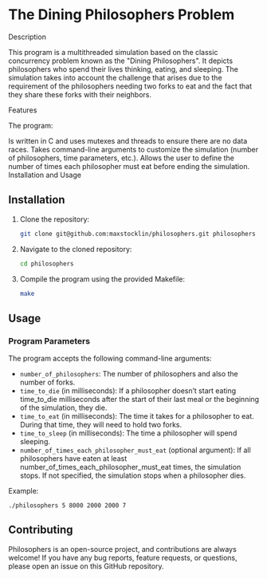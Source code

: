 # The Dining Philosophers Problem


Description

This program is a multithreaded simulation based on the classic concurrency problem known as the "Dining Philosophers". It depicts philosophers who spend their lives thinking, eating, and sleeping. The simulation takes into account the challenge that arises due to the requirement of the philosophers needing two forks to eat and the fact that they share these forks with their neighbors.

Features

The program:

Is written in C and uses mutexes and threads to ensure there are no data races.
Takes command-line arguments to customize the simulation (number of philosophers, time parameters, etc.).
Allows the user to define the number of times each philosopher must eat before ending the simulation.
Installation and Usage

## Installation

1. Clone the repository:
    ```bash
    git clone git@github.com:maxstocklin/philosophers.git philosophers
    ```

2. Navigate to the cloned repository:
    ```bash
    cd philosophers
    ```

3. Compile the program using the provided Makefile:
    ```bash
    make
    ```
## Usage

### Program Parameters

The program accepts the following command-line arguments:

- ```number_of_philosophers```: The number of philosophers and also the number of forks.
- ```time_to_die``` (in milliseconds): If a philosopher doesn’t start eating time_to_die milliseconds after the start of their last meal or the beginning of the simulation, they die.
- ```time_to_eat``` (in milliseconds): The time it takes for a philosopher to eat. During that time, they will need to hold two forks.
- ```time_to_sleep``` (in milliseconds): The time a philosopher will spend sleeping.
- ```number_of_times_each_philosopher_must_eat``` (optional argument): If all philosophers have eaten at least number_of_times_each_philosopher_must_eat times, the simulation stops. If not specified, the simulation stops when a philosopher dies.

Example:

    ./philosophers 5 8000 2000 2000 7

## Contributing

Philosophers is an open-source project, and contributions are always welcome! If you have any bug reports, feature requests, or questions, please open an issue on this GitHub repository.

